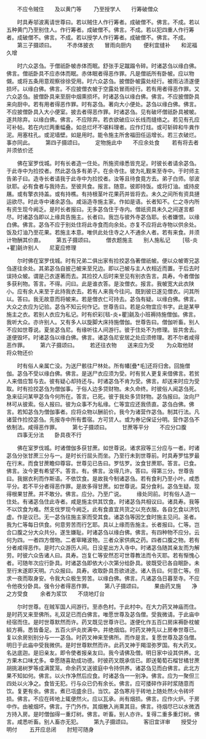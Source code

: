 <!-- { "loadSidebar": true } -->
　　不应令贼住　　及以黄门等
　　乃至授学人　　行筹破僧众

　　时具寿邬波离请世尊曰。若以贼住人作行筹者。成破僧不。佛言。不成。若以五种黄门乃至别住人。作行筹者。成破僧不。佛言。不成。若以犯四重人作行筹者。成破僧不。佛言。不成。若以授学人作行筹者。成破僧不。佛言。不成。
　　第三子摄颂曰。
　　不赤体披衣　　冒雨向厨内
　　便利宜缝补　　和泥福久增

　　时六众苾刍。于僧祇卧帔赤体而眠。舒张手足蹴蹋令碎。时诸苾刍以缘白佛。佛言。僧祇卧具不应赤体而眠。赤体眠者得恶作罪。凡是僧祇所有卧帔。应以物儭。或将五条用意观察徐徐受用。时六众苾刍。披僧卧帔露处经行。被雨沾渍遂便损坏。以缘白佛。佛言。不应披僧衣帔于空露处冒雨经行。若有用者得恶作罪。又六众苾刍。披僧卧具来至厨中烟熏损坏。时诸苾刍以缘白佛。佛言。不应披僧卧具来向厨中。若有用者得恶作罪。时有苾刍。著向大小便处。苾刍以缘白佛。佛言。不应披僧卧具入大小便室。披去者得恶作罪。时诸苾刍。见有破坏僧祇卧具被帔。遂共除弃。以缘白佛。佛言。不应除弃。若衣欲破应以长线而缝络之。若见有孔应可补帖。若在内烂两重幅叠。如总烂坏不堪料理者。应作灯炷。或可斩碎和牛粪作泥。用塞柱孔。或泥墙壁。如是用时。能令施主所舍福田任运增长。若三衣破烂。事亦同此。
　　第四子摄颂曰。
　　定物施此中　　不应余处食
　　若有将去者　　并须依价还

　　佛在室罗伐城。时有长者造一住处。所施资缘悉皆充足。时彼长者请余苾刍。于此寺中为捡挍者。然此苾刍多有弟子。在余寺住。彼为礼觐来至寺中。于时师主告弟子曰。造寺长者请我于此寺中为捡挍者。汝等且待食竟方去。弟子白师。邬波驮耶。必有食者与我持去。至彼共食。报言。随意。彼即持饭。或将灯油。或持皮屩。或有擎衣持盖。或有持樵。有持根茎叶花果药并皆将去。未久之间所有资具摙运欲尽。时此寺中诸余苾刍。咸诣造寺施主家。作如是语。长者知不。仁之寺内所有资生现今阙乏。是时长者报曰。无多苾刍住于寺内。僧祇资具未久之间遂言都尽。时诸苾刍即以上缘具告施主。长者曰。我岂与彼外寺苾刍耶。长者嫌恨。以缘白佛。佛言。苾刍不应于别处住将此寺食而向余处。亦复不应将此寺物以供余处。饭及灯油乃至花果。若施主本意。唯供此处住寺之人不通余人者。若有来食。并须计物酬其价直。
　　第五子摄颂曰。
　　僧衣题施主　　别人施私记
　　[毯-炎+瞿]毹许别人　　尼夏应修理

　　尔时佛在室罗伐城。时有兄弟二俱出家有捡挍苾刍著僧祇帔。便以众帔寄兄苾刍遂往余处。其弟苾刍自披己帔来至兄边。即以己帔与主人衣相近而置。于后去时误持众帔。谓是己衣遂著而去。其捡挍人后时来至见有别衣告言。具寿。今者僧伽多获利物。答言。不得。问曰。此是谁衣答。是汝僧衣。报言。我帔宽大此衣陕小。应有余人来至于此持我衣去。若有人来我今往问。既到彼已遂见僧衣。问其所以。答曰。我无故意而将帔来。若是僧衣仁可持去。苾刍有疑。以缘白佛。佛言。大众之衣应为记验。苾刍不知云何作记。世尊告曰。若是众物宜应书字。此是某甲施主之衣。若别人衣应为私记。时有织彩[毯-炎+瞿]毹及小班褥持施僧伽。佛言。我听大众。亦许别人。又有多人以旋脚大床持施僧伽。世尊告曰。僧伽听畜。别人不应如世尊说。夏坐苾刍尼。有缘听往人间游行。彼于住处不为修理。皆共舍去。遂便毁坏。时诸苾刍以缘白佛。佛言。诸苾刍尼安居之处应须修理。若不尔者咸得恶作罪。
　　第六子摄颂曰。
　　若还往衣物　　送来应为受
　　为众取他财　　将众物还价

　　时有俗人亲属亡没。为送尸骸往尸林处。所有幡[疊*毛]还将归舍。回施僧伽。苾刍不受以缘白佛。佛言。是送尸衣应须为受。时有贫人更复来借佛言。若贫人来借应暂与去。彼有疑心却持还与。时诸苾刍不肯为受。佛言。却送来时应为受取。时有捡挍苾刍为僧伽事。于俗人边多贷财物。未久命终。时彼俗人闻苾刍死。急来征问某甲苾刍今何所在。答言。已死。彼于我处多贷财物。苾刍报曰。汝向尸林可从彼索。俗人报曰。彼为众事不为私缘。仁等宜应还我债直。苾刍白佛。佛言。若知苾刍为僧伽事者。应将众物以酬前价。我今为诸营作苾刍。制其行法。凡诸营作捡挍苾刍。先报寺中所有耆宿。方可贷人。或为券记保证分明。营作苾刍不依制法。咸得恶作罪。
　　第七子摄颂曰。
　　甘蔗等平分　　不应分口腹
　　四事无分法　　卧具夜不行

　　佛在室罗伐城。时诸僧伽多获甘蔗。如世尊说。诸求寂等三分应与一者。时诸苾刍分张甘蔗三分与一。是时长行屈头而坐。乃至行未到世尊前。时具寿罗怙罗最在行末。而食甘蔗瞻仰尊容。世尊见已告曰。罗怙罗。汝食甘蔗耶。答言。已食。佛言。汝今更有希望不。答言。有。佛言。汝得几许。答曰。得第三分。世尊告曰。我据衣利而作斯语。不依饮食。是故我今制诸苾刍。若有食利乃至小叶。咸悉平分。若不平分者得恶作罪。是故多得甘蔗。如世尊说。莫分食利。苾刍生疑。现得根果甘蔗。并不敢分。佛言。应分。乃至广说。
　　缘处同前。时有俗人造一住处。有诸苾刍住此寺者。咸是施主供其饮食。时诸苾刍共相议曰。诸具寿。我等不以饮食为难。然支伐罗现今阙乏。此有食直宜共货之以充衣服。各自乞食以济饥虚。作是议已。无一苾刍往施主家而受其食。诸苾刍等因乞食时施主见问。圣者。我为仁等每日供食。何意劳苦而行乞耶。具以上缘而告施主。长者报曰。仁等。岂合口腹之分大众共分。遂生嫌耻。时诸苾刍以缘白佛。佛言。有四种物不应分。云何为四。一者四方僧物。二者窣睹波物。三者众家供病之药。四者口腹之物。若有分者咸得恶作。是时六众游历人间。日没星出方入寺中。时诸苾刍随其亲友而为解劳。时彼六众告诸人曰。具寿。岂复仁等安然忍可世尊教法而令灭耶。若有惭愧心者。可随年次应行卧具。时诸苾刍即依大小次第分给卧具。彼既受已各自眠卧。未至行末遂即天明。六众报曰。具寿。收取卧具吾欲进途。诸人告曰。何意仁等。但求一夜而取身安。令我大众极生劳苦。以缘白佛。佛言。凡诸苾刍日暮至寺。不应令他夜分卧具。强令分者得恶作罪。
　　第八子摄颂曰。
　　果由药叉施　　净之方受食
　　余者为浆饮　　不烧地灯台

　　尔时世尊。在贼军国人间游行。至赤色村。于此村中。在大力药叉神庙而住。是时药叉来至佛所。礼双足已而白佛言。唯愿世尊及苾刍僧。受我微请。于此庙中经宿而住。是时世尊默然而许。药叉既见世尊许已。遂便化作五百口房床褥卧枕帔緂方褥。悉皆备足。五百火炉炎炭满中。并绝烟焰。时药叉神先以上房奉世尊已。复以余房别别分与一一苾刍。时药叉神来至佛所。而作是言。复愿世尊及苾刍僧。明日于此庙中受我微供。是时世尊默然而许。此药叉神于羯湿弥罗国。有大药叉。名达底迦。是旧亲友。即令使者报亲友曰。我今请佛及僧。明日家中设其供养。北方果木口味尤多。幸愿随喜助成功德。时彼药叉既承信已。即送葡萄石榴甘橘甘蔗胡挑渴树罗等成满筐笼。命余药叉送彼庭中令持供养。诸苾刍见而白佛言。此北方果不知如何。佛言。以火作净然后应食。时诸苾刍一一别净。佛言。应为一聚但三四处以火净之。食皆无犯。行与众已仍有余长。佛言。应可捼碎作非时浆随意而饮。复更有余。佛言。煮已瓨盛余日。当饮。苾刍寒月于砖地上随处然火令砖坏损。佛言。不应在砖地上辄便然火。应以瓦承。尚有烟损。佛言。应作火炉。于房中作。由被烟坏。佛言。于门外作。其烟散入尚熏其目。佛言。待烟尽已以水微洒方持入房。是时僧伽得一重灯树。佛言。听畜。别人亦许。复得二重多重灯树。佛言。咸悉听畜。别人畜亦无犯。
　　第九子摄颂曰。
　　客旧宜详审　　授受分明付
　　五开应总闭　　肘短可随身

